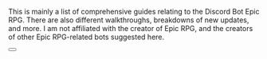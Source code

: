 This is mainly a list of comprehensive guides relating to the Discord Bot Epic RPG. There are also different walkthroughs, breakdowns of new updates, and more. I am not affiliated with the creator of Epic RPG, and the creators of other Epic RPG-related bots suggested here.

<button name="Table of Contents" onclick="http://www.google.com">
